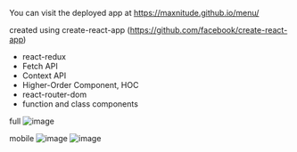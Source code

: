 You can visit the deployed app at https://maxnitude.github.io/menu/

created using create-react-app (https://github.com/facebook/create-react-app)

* react-redux
* Fetch API
* Context API 
* Higher-Order Component, HOC
* react-router-dom
* function and class components 

full
![image](https://user-images.githubusercontent.com/60435090/112803425-edcdd980-907b-11eb-8ff1-700f3a87a44f.png)

mobile 
![image](https://user-images.githubusercontent.com/60435090/112803514-0b02a800-907c-11eb-906d-f2e9c08565f8.png) ![image](https://user-images.githubusercontent.com/60435090/112803535-1229b600-907c-11eb-964c-2bb56eaa479a.png)









